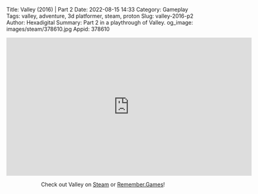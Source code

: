 Title: Valley (2016) | Part 2
Date: 2022-08-15 14:33
Category: Gameplay
Tags: valley, adventure, 3d platformer, steam, proton
Slug: valley-2016-p2
Author: Hexadigital
Summary: Part 2 in a playthrough of Valley.
og_image: images/steam/378610.jpg
Appid: 378610

<center><iframe src="https://www.youtube.com/embed/A0WR_dKuo3g?feature=oembed" allow="accelerometer; autoplay; encrypted-media; gyroscope; picture-in-picture" width="640" height="360" frameborder="0"></iframe>

Check out Valley on [Steam](https://store.steampowered.com/app/378610/?curator_clanid=34633900) or [Remember.Games](https://remember.games/game/624/valley/)!</center>